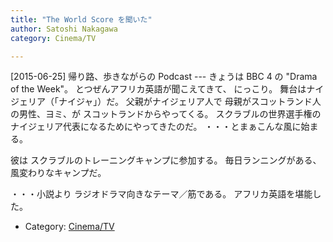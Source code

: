 ```yaml
---
title: "The World Score を聞いた"
author: Satoshi Nakagawa
category: Cinema/TV

---
```


[2015-06-25]  帰り路、歩きながらの Podcast ---
きょうは BBC 4 の "Drama of the Week"。
とつぜんアフリカ英語が聞こえてきて、
にっこり。
舞台はナイジェリア（「ナイジャ」）だ。
父親がナイジェリア人で
母親がスコットランド人の男性、ヨミ、が
スコットランドからやってくる。
スクラブルの世界選手権の
ナイジェリア代表になるためにやってきたのだ。
・・・とまぁこんな風に始まる。

 彼は
スクラブルのトレーニングキャンプに参加する。
毎日ランニングがある、
風変わりなキャンプだ。

 ・・・小説より
ラジオドラマ向きなテーマ／筋である。
アフリカ英語を堪能した。

- Category: [Cinema/TV](categories.html#Cinema/TV)

